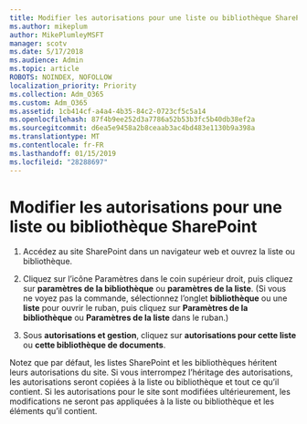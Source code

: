 ```yaml
---
title: Modifier les autorisations pour une liste ou bibliothèque SharePoint
ms.author: mikeplum
author: MikePlumleyMSFT
manager: scotv
ms.date: 5/17/2018
ms.audience: Admin
ms.topic: article
ROBOTS: NOINDEX, NOFOLLOW
localization_priority: Priority
ms.collection: Adm_O365
ms.custom: Adm_O365
ms.assetid: 1cb414cf-a4a4-4b35-84c2-0723cf5c5a14
ms.openlocfilehash: 87f4b9ee252d3a7786a52b53b3fc5b40db38ef2a
ms.sourcegitcommit: d6ea5e9458a2b8ceaab3ac4bd483e1130b9a398a
ms.translationtype: MT
ms.contentlocale: fr-FR
ms.lasthandoff: 01/15/2019
ms.locfileid: "28288697"
---
```

# <a name="change-permissions-for-a-sharepoint-list-or-library"></a>Modifier les autorisations pour une liste ou bibliothèque SharePoint

1. Accédez au site SharePoint dans un navigateur web et ouvrez la liste ou bibliothèque.
    
2. Cliquez sur l’icône Paramètres dans le coin supérieur droit, puis cliquez sur **paramètres de la bibliothèque** ou **paramètres de la liste**. (Si vous ne voyez pas la commande, sélectionnez l’onglet **bibliothèque** ou une **liste** pour ouvrir le ruban, puis cliquez sur **Paramètres de la bibliothèque** ou **Paramètres de la liste** dans le ruban.) 
    
3. Sous **autorisations et gestion**, cliquez sur **autorisations pour cette liste** ou **cette bibliothèque de documents**.
    
Notez que par défaut, les listes SharePoint et les bibliothèques héritent leurs autorisations du site. Si vous interrompez l’héritage des autorisations, les autorisations seront copiées à la liste ou bibliothèque et tout ce qu’il contient. Si les autorisations pour le site sont modifiées ultérieurement, les modifications ne seront pas appliquées à la liste ou bibliothèque et les éléments qu’il contient.
  

